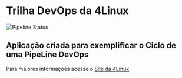 # Trilha DevOps da 4Linux

<!-- Altere a Flag abaixo com sua URL do seu usuário do Github -->

![Pipeline Status](https://github.com/igorvc/DevOpsLab-HelloWorld/actions/workflows/pipeline.yml/badge.svg) 


## Aplicação criada para exemplificar o Ciclo de uma PipeLine DevOps


Para maiores informações acesse o [Site da 4Linux](https://www.4linux.com.br/cursos/devops)
